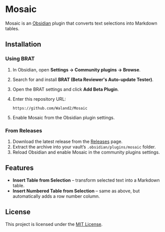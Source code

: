 # Mosaic

Mosaic is an [Obsidian](https://obsidian.md/) plugin that converts text selections into Markdown tables. 

## Installation

### Using BRAT

1. In Obsidian, open **Settings → Community plugins → Browse**.
2. Search for and install **BRAT (Beta Reviewer's Auto-update Tester)**.
3. Open the BRAT settings and click **Add Beta Plugin**.
4. Enter this repository URL:

   ```
   https://github.com/Waland2/Mosaic
   ```
5. Enable Mosaic from the Obsidian plugin settings.

### From Releases

1. Download the latest release from the [Releases](https://github.com/Waland2/Mosaic/releases) page.
2. Extract the archive into your vault’s `.obsidian/plugins/mosaic` folder.
3. Reload Obsidian and enable Mosaic in the community plugins settings.

## Features

* **Insert Table from Selection** – transform selected text into a Markdown table.
* **Insert Numbered Table from Selection** – same as above, but automatically adds a row number column.

## License

This project is licensed under the [MIT License](LICENSE.md).
